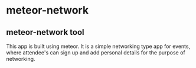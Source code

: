 # meteor-network 
## meteor-network tool


This app is built using meteor.
It is a simple networking type app for events, where attendee's can sign up and add personal details for the purpose of networking. 

